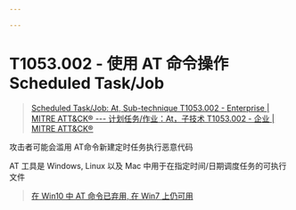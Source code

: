 ```yaml
---

---
```


# T1053.002 - 使用 AT 命令操作 Scheduled Task/Job

> [Scheduled Task/Job: At, Sub-technique T1053.002 - Enterprise | MITRE ATT&CK® --- 计划任务/作业：At，子技术 T1053.002 - 企业 | MITRE ATT&CK®](https://attack.mitre.org/techniques/T1053/002/)

攻击者可能会滥用 AT命令新建定时任务执行恶意代码

AT 工具是 Windows, Linux 以及 Mac 中用于在指定时间/日期调度任务的可执行文件

> [在 Win10 中 AT 命令已弃用, 在 Win7 上仍可用](../../../端点安全/Windows/index.md#AT)
>
> 

